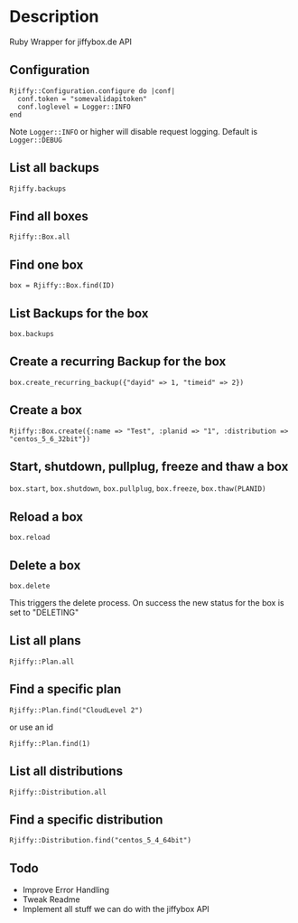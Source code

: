 # Description
Ruby Wrapper for jiffybox.de API

## Configuration
    Rjiffy::Configuration.configure do |conf|
      conf.token = "somevalidapitoken"
      conf.loglevel = Logger::INFO
    end

Note `Logger::INFO` or higher will disable request logging. Default is `Logger::DEBUG`

## List all backups
    Rjiffy.backups

## Find all boxes
    Rjiffy::Box.all

## Find one box
    box = Rjiffy::Box.find(ID)

## List Backups for the box
    box.backups

## Create a recurring Backup for the box
    box.create_recurring_backup({"dayid" => 1, "timeid" => 2})

## Create a box
    Rjiffy::Box.create({:name => "Test", :planid => "1", :distribution => "centos_5_6_32bit"})

## Start, shutdown, pullplug, freeze and thaw a box
`box.start`, `box.shutdown`, `box.pullplug`, `box.freeze`, `box.thaw(PLANID)`

## Reload a box
    box.reload

## Delete a box
    box.delete
  This triggers the delete process. On success the new status for the box is set to "DELETING"

## List all plans
    Rjiffy::Plan.all

## Find a specific plan
    Rjiffy::Plan.find("CloudLevel 2")
or use an id

    Rjiffy::Plan.find(1)

## List all distributions
    Rjiffy::Distribution.all

## Find a specific distribution
    Rjiffy::Distribution.find("centos_5_4_64bit")

## Todo
* Improve Error Handling
* Tweak Readme
* Implement all stuff we can do with the jiffybox API
